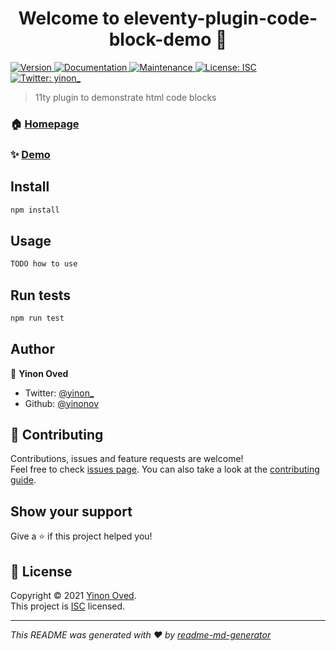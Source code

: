 <h1 align="center">Welcome to eleventy-plugin-code-block-demo 👋</h1>
<p>
  <a href="https://www.npmjs.com/package/eleventy-plugin-code-block-demo" target="_blank">
    <img alt="Version" src="https://img.shields.io/npm/v/eleventy-plugin-code-block-demo.svg">
  </a>
  <a href="https://github.com/yinonov/eleventy-plugin-code-block-demo#readme" target="_blank">
    <img alt="Documentation" src="https://img.shields.io/badge/documentation-yes-brightgreen.svg" />
  </a>
  <a href="https://github.com/yinonov/eleventy-plugin-code-block-demo/graphs/commit-activity" target="_blank">
    <img alt="Maintenance" src="https://img.shields.io/badge/Maintained%3F-yes-green.svg" />
  </a>
  <a href="https://github.com/yinonov/eleventy-plugin-code-block-demo/blob/master/LICENSE" target="_blank">
    <img alt="License: ISC" src="https://img.shields.io/github/license/yinonov/eleventy-plugin-code-block-demo" />
  </a>
  <a href="https://twitter.com/yinon\_" target="_blank">
    <img alt="Twitter: yinon_" src="https://img.shields.io/twitter/follow/yinon\_.svg?style=social" />
  </a>
</p>

> 11ty plugin to demonstrate html code blocks

### 🏠 [Homepage](https://github.com/yinonov/eleventy-plugin-code-block-demo#readme)

### ✨ [Demo](https://yinonov.github.io/eleventy-plugin-code-block-demo)

## Install

```sh
npm install
```

## Usage

```sh
TODO how to use
```

## Run tests

```sh
npm run test
```

## Author

👤 **Yinon Oved**

* Twitter: [@yinon\_](https://twitter.com/yinon\_)
* Github: [@yinonov](https://github.com/yinonov)

## 🤝 Contributing

Contributions, issues and feature requests are welcome!<br />Feel free to check [issues page](https://github.com/yinonov/eleventy-plugin-code-block-demo/issues). You can also take a look at the [contributing guide](https://github.com/yinonov/eleventy-plugin-code-block-demo/blob/master/CONTRIBUTING.md).

## Show your support

Give a ⭐️ if this project helped you!

## 📝 License

Copyright © 2021 [Yinon Oved](https://github.com/yinonov).<br />
This project is [ISC](https://github.com/yinonov/eleventy-plugin-code-block-demo/blob/master/LICENSE) licensed.

***
_This README was generated with ❤️ by [readme-md-generator](https://github.com/kefranabg/readme-md-generator)_
